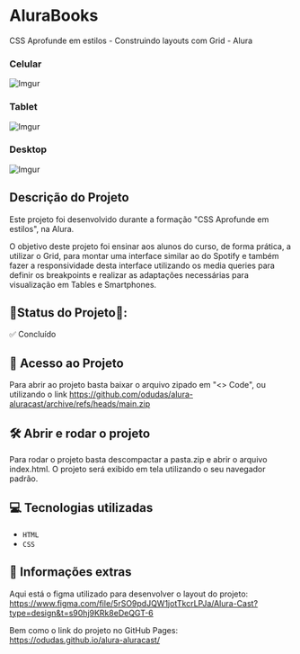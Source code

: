 # AluraBooks
CSS Aprofunde em estilos - Construindo layouts com Grid - Alura

### Celular
![Imgur](https://i.imgur.com/6BgR8xF.jpg)

### Tablet
![Imgur](https://i.imgur.com/ZT9uOiM.jpg)

### Desktop
![Imgur](https://i.imgur.com/YUphsKl.jpg)

## Descrição do Projeto
Este projeto foi desenvolvido durante a formação "CSS Aprofunde em estilos", na Alura. 

O objetivo deste projeto foi ensinar aos alunos do curso, de forma prática, a utilizar o Grid, para montar uma interface similar ao do Spotify e também fazer a responsividade desta interface utilizando os media queries para definir os breakpoints e realizar as adaptações necessárias para visualização em Tables e Smartphones.

## 📍Status do Projeto📍:
✅ Concluído

## 📁 Acesso ao Projeto

Para abrir ao projeto basta baixar o arquivo zipado em "<> Code", ou utilizando o link https://github.com/odudas/alura-aluracast/archive/refs/heads/main.zip

## 🛠️ Abrir e rodar o projeto

Para rodar o projeto basta descompactar a pasta.zip e abrir o arquivo index.html. O projeto será exibido em tela utilizando o seu navegador padrão.

## 💻 Tecnologias utilizadas

- `HTML`
- `CSS`

## 📢 Informações extras

Aqui está o figma utilizado para desenvolver o layout do projeto: <br />
https://www.figma.com/file/5rSO9pdJQW1jotTkcrLPJa/Alura-Cast?type=design&t=s90hj9KRk8eDeQGT-6

Bem como o link do projeto no GitHub Pages: <br />
https://odudas.github.io/alura-aluracast/
